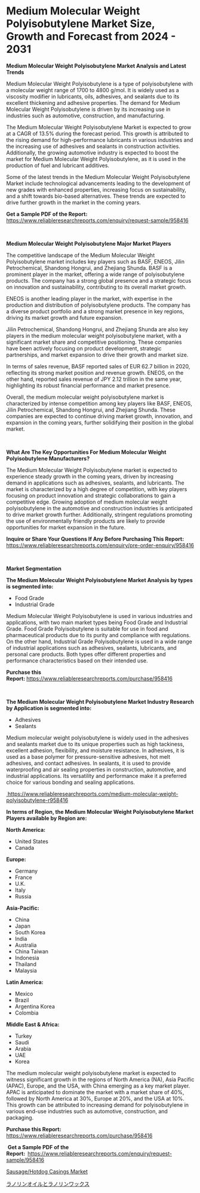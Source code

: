 <p><h1>Medium Molecular Weight Polyisobutylene Market Size, Growth and Forecast from 2024 - 2031</h1></p><p><strong>Medium Molecular Weight Polyisobutylene Market Analysis and Latest Trends</strong></p>
<p><p>Medium Molecular Weight Polyisobutylene is a type of polyisobutylene with a molecular weight range of 1700 to 4800 g/mol. It is widely used as a viscosity modifier in lubricants, oils, adhesives, and sealants due to its excellent thickening and adhesive properties. The demand for Medium Molecular Weight Polyisobutylene is driven by its increasing use in industries such as automotive, construction, and manufacturing.</p><p>The Medium Molecular Weight Polyisobutylene Market is expected to grow at a CAGR of 13.5% during the forecast period. This growth is attributed to the rising demand for high-performance lubricants in various industries and the increasing use of adhesives and sealants in construction activities. Additionally, the growing automotive industry is expected to boost the market for Medium Molecular Weight Polyisobutylene, as it is used in the production of fuel and lubricant additives.</p><p>Some of the latest trends in the Medium Molecular Weight Polyisobutylene Market include technological advancements leading to the development of new grades with enhanced properties, increasing focus on sustainability, and a shift towards bio-based alternatives. These trends are expected to drive further growth in the market in the coming years.</p></p>
<p><strong>Get a Sample PDF of the Report:&nbsp;</strong> <a href="https://www.reliableresearchreports.com/enquiry/request-sample/958416">https://www.reliableresearchreports.com/enquiry/request-sample/958416</a></p>
<p>&nbsp;</p>
<p><strong>Medium Molecular Weight Polyisobutylene Major Market Players</strong></p>
<p><p>The competitive landscape of the Medium Molecular Weight Polyisobutylene market includes key players such as BASF, ENEOS, Jilin Petrochemical, Shandong Hongrui, and Zhejiang Shunda. BASF is a prominent player in the market, offering a wide range of polyisobutylene products. The company has a strong global presence and a strategic focus on innovation and sustainability, contributing to its overall market growth.</p><p>ENEOS is another leading player in the market, with expertise in the production and distribution of polyisobutylene products. The company has a diverse product portfolio and a strong market presence in key regions, driving its market growth and future expansion.</p><p>Jilin Petrochemical, Shandong Hongrui, and Zhejiang Shunda are also key players in the medium molecular weight polyisobutylene market, with a significant market share and competitive positioning. These companies have been actively focusing on product development, strategic partnerships, and market expansion to drive their growth and market size.</p><p>In terms of sales revenue, BASF reported sales of EUR 62.7 billion in 2020, reflecting its strong market position and revenue growth. ENEOS, on the other hand, reported sales revenue of JPY 2.12 trillion in the same year, highlighting its robust financial performance and market presence.</p><p>Overall, the medium molecular weight polyisobutylene market is characterized by intense competition among key players like BASF, ENEOS, Jilin Petrochemical, Shandong Hongrui, and Zhejiang Shunda. These companies are expected to continue driving market growth, innovation, and expansion in the coming years, further solidifying their position in the global market.</p></p>
<p>&nbsp;</p>
<p><strong>What Are The Key Opportunities For Medium Molecular Weight Polyisobutylene Manufacturers?</strong></p>
<p><p>The Medium Molecular Weight Polyisobutylene market is expected to experience steady growth in the coming years, driven by increasing demand in applications such as adhesives, sealants, and lubricants. The market is characterized by a high degree of competition, with key players focusing on product innovation and strategic collaborations to gain a competitive edge. Growing adoption of medium molecular weight polyisobutylene in the automotive and construction industries is anticipated to drive market growth further. Additionally, stringent regulations promoting the use of environmentally friendly products are likely to provide opportunities for market expansion in the future.</p></p>
<p><strong>Inquire or Share Your Questions If Any Before Purchasing This Report:</strong> <a href="https://www.reliableresearchreports.com/enquiry/pre-order-enquiry/958416">https://www.reliableresearchreports.com/enquiry/pre-order-enquiry/958416</a></p>
<p>&nbsp;</p>
<p><strong>Market Segmentation</strong></p>
<p><strong>The Medium Molecular Weight Polyisobutylene Market Analysis by types is segmented into:</strong></p>
<p><ul><li>Food Grade</li><li>Industrial Grade</li></ul></p>
<p><p>Medium Molecular Weight Polyisobutylene is used in various industries and applications, with two main market types being Food Grade and Industrial Grade. Food Grade Polyisobutylene is suitable for use in food and pharmaceutical products due to its purity and compliance with regulations. On the other hand, Industrial Grade Polyisobutylene is used in a wide range of industrial applications such as adhesives, sealants, lubricants, and personal care products. Both types offer different properties and performance characteristics based on their intended use.</p></p>
<p><strong>Purchase this Report:&nbsp;</strong><a href="https://www.reliableresearchreports.com/purchase/958416">https://www.reliableresearchreports.com/purchase/958416</a></p>
<p>&nbsp;</p>
<p><strong>The Medium Molecular Weight Polyisobutylene Market Industry Research by Application is segmented into:</strong></p>
<p><ul><li>Adhesives</li><li>Sealants</li></ul></p>
<p><p>Medium molecular weight polyisobutylene is widely used in the adhesives and sealants market due to its unique properties such as high tackiness, excellent adhesion, flexibility, and moisture resistance. In adhesives, it is used as a base polymer for pressure-sensitive adhesives, hot melt adhesives, and contact adhesives. In sealants, it is used to provide waterproofing and air sealing properties in construction, automotive, and industrial applications. Its versatility and performance make it a preferred choice for various bonding and sealing applications.</p></p>
<p><a href="https://www.reliableresearchreports.com/medium-molecular-weight-polyisobutylene-r958416">&nbsp;https://www.reliableresearchreports.com/medium-molecular-weight-polyisobutylene-r958416</a></p>
<p><strong>In terms of Region, the Medium Molecular Weight Polyisobutylene Market Players available by Region are:</strong></p>
<p>
    <p> <strong> North America: </strong>
        <ul>
            <li>United States</li>
            <li>Canada</li>
        </ul>
        </p> 
    <p> <strong> Europe: </strong>
        <ul>
            <li>Germany</li>
            <li>France</li>
            <li>U.K.</li>
            <li>Italy</li>
            <li>Russia</li>
        </ul>
        </p> 
    <p> <strong> Asia-Pacific: </strong>
        <ul>
            <li>China</li>
            <li>Japan</li>
            <li>South Korea</li>
            <li>India</li>
            <li>Australia</li>
            <li>China Taiwan</li>
            <li>Indonesia</li>
            <li>Thailand</li>
            <li>Malaysia</li>
        </ul>
        </p> 
    <p> <strong> Latin America: </strong>
        <ul>
            <li>Mexico</li>
            <li>Brazil</li>
            <li>Argentina Korea</li>
            <li>Colombia</li>
        </ul>
        </p> 
    <p> <strong> Middle East & Africa: </strong>
        <ul>
            <li>Turkey</li>
            <li>Saudi</li>
            <li>Arabia</li>
            <li>UAE</li>
            <li>Korea</li>
        </ul>
    </p>
    </p>
<p><p>The medium molecular weight polyisobutylene market is expected to witness significant growth in the regions of North America (NA), Asia Pacific (APAC), Europe, and the USA, with China emerging as a key market player. APAC is anticipated to dominate the market with a market share of 40%, followed by North America at 30%, Europe at 20%, and the USA at 10%. This growth can be attributed to increasing demand for polyisobutylene in various end-use industries such as automotive, construction, and packaging.</p></p>
<p><strong>Purchase this Report: </strong><a href="https://www.reliableresearchreports.com/purchase/958416">https://www.reliableresearchreports.com/purchase/958416</a></p>
<p>&nbsp;<strong>Get a Sample PDF of the Report:&nbsp;&nbsp;</strong><a href="https://www.reliableresearchreports.com/enquiry/request-sample/958416">https://www.reliableresearchreports.com/enquiry/request-sample/958416</a></p>
<p><strong></strong></p>
<p><p><a href="https://github.com/LibbySpencer2018/Market-Research-Report-List-1/blob/main/sausagehotdog-casings-market.md">Sausage/Hotdog Casings Market</a></p><p><a href="https://github.com/LenoraKris2023/Market-Research-Report-List-1/blob/main/937189684457.md">ラノリンオイルとラノリンワックス</a></p></p>